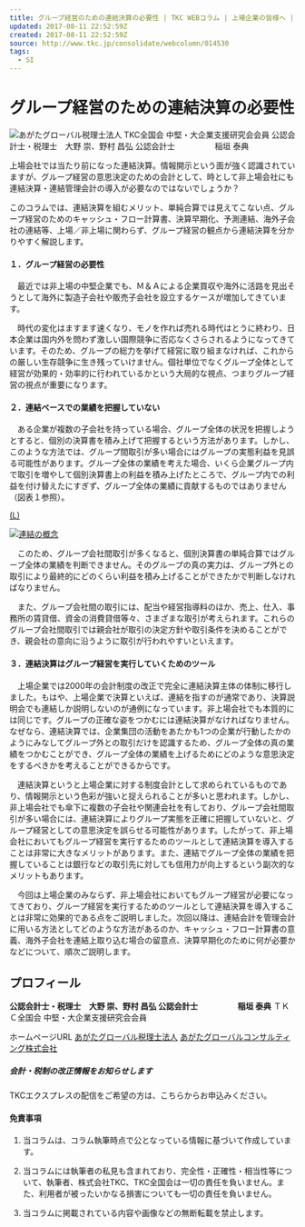 ```yaml
---
title: グループ経営のための連結決算の必要性 | TKC WEBコラム | 上場企業の皆様へ | TKCグループ
updated: 2017-08-11 22:52:59Z
created: 2017-08-11 22:52:59Z
source: http://www.tkc.jp/consolidate/webcolumn/014530
tags:
  - SI
---
```


#  グループ経営のための連結決算の必要性

![あがたグローバル税理士法人](../_resources/img_agataglobal.gif)
TKC全国会 中堅・大企業支援研究会会員
公認会計士・税理士　大野 崇、野村 昌弘
公認会計士　　　　　稲垣 泰典

上場会社では当たり前になった連結決算。情報開示という面が強く認識されていますが、グループ経営の意思決定のための会計として、時として非上場会社にも連結決算・連結管理会計の導入が必要なのではないでしょうか？

このコラムでは、連結決算を組むメリット、単純合算では見えてこない点、グループ経営のためのキャッシュ・フロー計算書、決算早期化、予測連結、海外子会社の連結等、上場／非上場に関わらず、グループ経営の観点から連結決算を分かりやすく解説します。

#### １．グループ経営の必要性

　最近では非上場の中堅企業でも、Ｍ＆Ａによる企業買収や海外に活路を見出そうとして海外に製造子会社や販売子会社を設立するケースが増加してきています。

　時代の変化はますます速くなり、モノを作れば売れる時代はとうに終わり、日本企業は国内外を問わず激しい国際競争に否応なくさらされるようになってきています。そのため、グループの総力を挙げて経営に取り組まなければ、これからの厳しい生存競争に生き残っていけません。個社単位でなくグループ全体として経営が効果的・効率的に行われているかという大局的な視点、つまりグループ経営の視点が重要になります。

#### ２．連結ベースでの業績を把握していない

　ある企業が複数の子会社を持っている場合、グループ全体の状況を把握しようとすると、個別の決算書を積み上げて把握するという方法があります。しかし、このような方法では、グループ間取引が多い場合にはグループの実態利益を見誤る可能性があります。グループ全体の業績を考えた場合、いくら企業グループ内で取引を増やして個別決算書上の利益を積み上げたところで、グループ内での利益を付け替えたにすぎず、グループ全体の業績に貢献するものではありません（図表１参照）。

[(L)](http://www.tkc.jp/~/media/Tkc/consolidate/webcolumn/images/tax_necessity_col01_01_b.jpg)

[![連結の概念](../_resources/8ecac75387bedf24e85856bd4dc5dc5e.jpg)](http://www.tkc.jp/~/media/Tkc/consolidate/webcolumn/images/tax_necessity_col01_01_b.jpg)

　このため、グループ会社間取引が多くなると、個別決算書の単純合算ではグループ全体の業績を判断できません。そのグループの真の実力は、グループ外との取引により最終的にどのくらい利益を積み上げることができたかで判断しなければなりません。

　また、グループ会社間の取引には、配当や経営指導料のほか、売上、仕入、事務所の賃貸借、資金の消費貸借等々、さまざまな取引が考えられます。これらのグループ会社間取引では親会社が取引の決定方針や取引条件を決めることができ、親会社の意向に沿うように取引が行われやすいといえます。

#### ３．連結決算はグループ経営を実行していくためのツール

　上場企業では2000年の会計制度の改正で完全に連結決算主体の体制に移行しました。もはや、上場企業で決算といえば、連結を指すのが通常であり、決算説明会でも連結しか説明しないのが通例になっています。非上場会社でも本質的には同じです。グループの正確な姿をつかむには連結決算がなければなりません。なぜなら、連結決算では、企業集団の活動をあたかも1つの企業が行動したかのようにみなしてグループ外との取引だけを認識するため、グループ全体の真の業績をつかむことができ、グループ全体の業績を上げるためにどのような意思決定をするべきかを考えることができるからです。

　連結決算というと上場企業に対する制度会計として求められているものであり、情報開示という色彩が強いと捉えられることが多いと思われます。しかし、非上場会社でも傘下に複数の子会社や関連会社を有しており、グループ会社間取引が多い場合には、連結決算によりグループ実態を正確に把握していないと、グループ経営としての意思決定を誤らせる可能性があります。したがって、非上場会社においてもグループ経営を実行するためのツールとして連結決算を導入することは非常に大きなメリットがあります。また、連結でグループ全体の業績を把握していることは銀行などの取引先に対しても信用力が向上するという副次的なメリットもあります。

　今回は上場企業のみならず、非上場会社においてもグループ経営が必要になってきており、グループ経営を実行するためのツールとして連結決算を導入することは非常に効果的である点をご説明しました。次回以降は、連結会計を管理会計に用いる方法としてどのような方法があるのか、キャッシュ・フロー計算書の意義、海外子会社を連結上取り込む場合の留意点、決算早期化のために何が必要かなどについて、順次ご説明します。

## プロフィール

**公認会計士・税理士　大野 崇、野村 昌弘
公認会計士　　　　　稲垣 泰典**
ＴＫＣ全国会 中堅・大企業支援研究会会員

ホームページURL
[あがたグローバル税理士法人](http://www.ag-tax.or.jp/)
[あがたグローバルコンサルティング株式会社](http://www.ag-consulting.co.jp/)

##### 会計・税制の改正情報をお知らせします

TKCエクスプレスの配信をご希望の方は、こちらからお申込みください。

#### 免責事項

1. 当コラムは、コラム執筆時点で公となっている情報に基づいて作成しています。

2. 当コラムには執筆者の私見も含まれており、完全性・正確性・相当性等について、執筆者、株式会社TKC、TKC全国会は一切の責任を負いません。また、利用者が被ったいかなる損害についても一切の責任を負いません。

3. 当コラムに掲載されている内容や画像などの無断転載を禁止します。